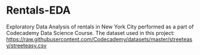 # Rentals-EDA
Exploratory Data Analysis of rentals in New York City performed as a part of Codecademy Data Science Course. The dataset used in this project: https://raw.githubusercontent.com/Codecademy/datasets/master/streeteasy/streeteasy.csv
